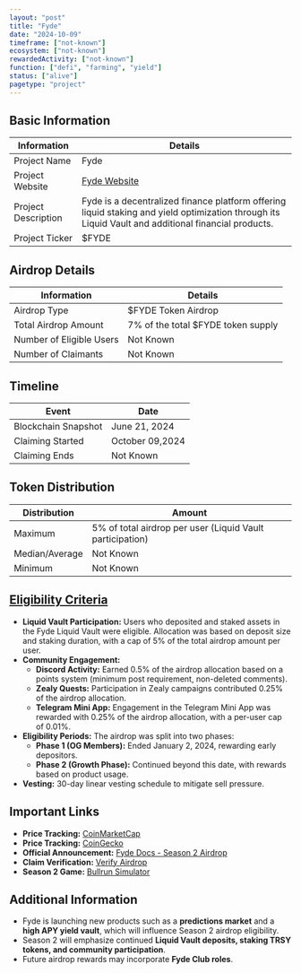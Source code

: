 ```yaml
---
layout: "post"
title: "Fyde"
date: "2024-10-09"
timeframe: ["not-known"]
ecosystem: ["not-known"]
rewardedActivity: ["not-known"]
function: ["defi", "farming", "yield"]
status: ["alive"]
pagetype: "project"
---
```


## Basic Information

| Information         | Details                                                                                                                                             |
| ------------------- | --------------------------------------------------------------------------------------------------------------------------------------------------- |
| Project Name        | Fyde                                                                                                                                                |
| Project Website     | [Fyde Website](https://app.fyde.fi)                                                                                                                 |
| Project Description | Fyde is a decentralized finance platform offering liquid staking and yield optimization through its Liquid Vault and additional financial products. |
| Project Ticker      | $FYDE                                                                                                                                               |

## Airdrop Details

| Information              | Details                            |
| ------------------------ | ---------------------------------- |
| Airdrop Type             | $FYDE Token Airdrop                |
| Total Airdrop Amount     | 7% of the total $FYDE token supply |
| Number of Eligible Users | Not Known                          |
| Number of Claimants      | Not Known                          |

## Timeline

| Event               | Date            |
| ------------------- | --------------- |
| Blockchain Snapshot | June 21, 2024   |
| Claiming Started    | October 09,2024 |
| Claiming Ends       | Not Known       |

## Token Distribution

| Distribution   | Amount                                                    |
| -------------- | --------------------------------------------------------- |
| Maximum        | 5% of total airdrop per user (Liquid Vault participation) |
| Median/Average | Not Known                                                 |
| Minimum        | Not Known                                                 |

## [Eligibility Criteria](https://docs.fyde.fi/overview/usdfyde-season-2-airdrop)

- **Liquid Vault Participation:** Users who deposited and staked assets in the Fyde Liquid Vault were eligible. Allocation was based on deposit size and staking duration, with a cap of 5% of the total airdrop amount per user.
- **Community Engagement:**
  - **Discord Activity:** Earned 0.5% of the airdrop allocation based on a points system (minimum post requirement, non-deleted comments).
  - **Zealy Quests:** Participation in Zealy campaigns contributed 0.25% of the airdrop allocation.
  - **Telegram Mini App:** Engagement in the Telegram Mini App was rewarded with 0.25% of the airdrop allocation, with a per-user cap of 0.01%.
- **Eligibility Periods:** The airdrop was split into two phases:
  - **Phase 1 (OG Members):** Ended January 2, 2024, rewarding early depositors.
  - **Phase 2 (Growth Phase):** Continued beyond this date, with rewards based on product usage.
- **Vesting:** 30-day linear vesting schedule to mitigate sell pressure.

## Important Links

- **Price Tracking:** [CoinMarketCap](https://coinmarketcap.com/currencies/fyde)
- **Price Tracking:** [CoinGecko](https://www.coingecko.com/en/coins/fyde)
- **Official Announcement:** [Fyde Docs - Season 2 Airdrop](https://docs.fyde.fi/overview/usdfyde-season-2-airdrop)
- **Claim Verification:** [Verify Airdrop](https://app.fyde.fi/verify-airdrop)
- **Season 2 Game:** [Bullrun Simulator](https://game.fyde.fi)

## Additional Information

- Fyde is launching new products such as a **predictions market** and a **high APY yield vault**, which will influence Season 2 airdrop eligibility.
- Season 2 will emphasize continued **Liquid Vault deposits, staking TRSY tokens, and community participation**.
- Future airdrop rewards may incorporate **Fyde Club roles**.